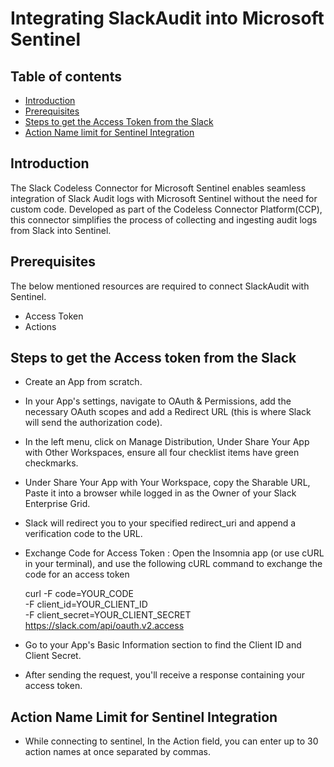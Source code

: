 # Integrating SlackAudit into Microsoft Sentinel
## Table of contents
- [Introduction](#intro)
- [Prerequisites](#step2)
- [Steps to get the Access Token from the Slack](#token)
- [Action Name limit for Sentinel Integration](#action)

## Introduction

The Slack Codeless Connector for Microsoft Sentinel enables seamless integration of Slack Audit logs with Microsoft Sentinel without the need for custom code. Developed as part of the Codeless Connector Platform(CCP), this connector simplifies the process of collecting and ingesting audit logs from Slack into Sentinel.

<a name="step2">

## Prerequisites
The below mentioned resources are required to connect SlackAudit with Sentinel.
- Access Token
- Actions

<a name="token">

## Steps to get the Access token from the Slack
- Create an App from scratch.
- In your App's settings, navigate to OAuth & Permissions, add the necessary OAuth scopes and add a Redirect URL (this is where Slack will send the authorization code).
- In the left menu, click on Manage Distribution, Under Share Your App with Other Workspaces, ensure all four checklist items have green checkmarks.
- Under Share Your App with Your Workspace, copy the Sharable URL, Paste it into a browser while logged in as the Owner of your Slack Enterprise Grid.
- Slack will redirect you to your specified redirect_uri and append a verification code to the URL.
- Exchange Code for Access Token : Open the Insomnia app (or use cURL in your terminal), and use the following cURL command to exchange the code for an access token

  curl -F code=YOUR_CODE \
     -F client_id=YOUR_CLIENT_ID \
     -F client_secret=YOUR_CLIENT_SECRET \
     https://slack.com/api/oauth.v2.access

- Go to your App's Basic Information section to find the Client ID and Client Secret.

- After sending the request, you'll receive a response containing your access token.

<a name="action">

## Action Name Limit for Sentinel Integration
- While connecting to sentinel, In the Action field, you can enter up to 30 action names at once separated by commas.
